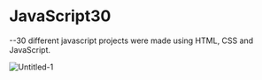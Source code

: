 # JavaScript30

--30 different javascript projects were made using HTML, CSS and JavaScript.


![Untitled-1](https://github.com/AtaGuneser/Javascript30/assets/109044557/3299eb77-b6da-4eeb-ac38-14eda0b216fd)
